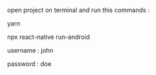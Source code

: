 open project on terminal and run this commands :

yarn

npx react-native run-android

username : john

password : doe
